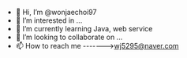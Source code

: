 - 👋 Hi, I’m @wonjaechoi97
- 👀 I’m interested in ...
- 🌱 I’m currently learning Java, web service
- 💞️ I’m looking to collaborate on ...
- 📫 How to reach me     ------->wj5295@naver.com

<!---
wonjaechoi97/wonjaechoi97 is a ✨ special ✨ repository because its `README.md` (this file) appears on your GitHub profile.
You can click the Preview link to take a look at your changes.
--->
